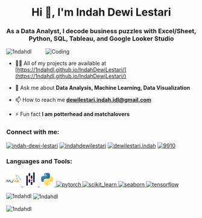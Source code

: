 <h1 align="center">Hi 👋, I'm Indah Dewi Lestari</h1>
<h3 align="center">As a Data Analyst, I decode business puzzles with Excel/Sheet, Python, SQL, Tableau, and Google Looker Studio</h3>
<img align="right" alt="Coding" width="400" src="https://www.sardonyx.in/themes/images/bigdata-solution/sardonyx-bigdata-rowimg5.gif">

<p align="left"> <img src="https://komarev.com/ghpvc/?username=1ndahdl&label=Profile%20views&color=0e75b6&style=flat" alt="1ndahdl" /> </p>

- 👨‍💻 All of my projects are available at [https://1ndahdl.github.io/IndahDewiLestari/](https://1ndahdl.github.io/IndahDewiLestari/)

- 💬 Ask me about **Data Analysis, Machine Learning, Data Visualization**

- 📫 How to reach me **dewilestari.indah.idl@gmail.com**

- ⚡ Fun fact **I am potterhead and matchalovers**

<h3 align="left">Connect with me:</h3>
<p align="left">
<a href="https://linkedin.com/in/indah-dewi-lestari" target="blank"><img align="center" src="https://raw.githubusercontent.com/rahuldkjain/github-profile-readme-generator/master/src/images/icons/Social/linked-in-alt.svg" alt="indah-dewi-lestari" height="30" width="40" /></a>
<a href="https://kaggle.com/indahdewilestari" target="blank"><img align="center" src="https://raw.githubusercontent.com/rahuldkjain/github-profile-readme-generator/master/src/images/icons/Social/kaggle.svg" alt="indahdewilestari" height="30" width="40" /></a>
<a href="https://instagram.com/dewilestari.indah" target="blank"><img align="center" src="https://raw.githubusercontent.com/rahuldkjain/github-profile-readme-generator/master/src/images/icons/Social/instagram.svg" alt="dewilestari.indah" height="30" width="40" /></a>
<a href="https://discord.gg/9910" target="blank"><img align="center" src="https://raw.githubusercontent.com/rahuldkjain/github-profile-readme-generator/master/src/images/icons/Social/discord.svg" alt="9910" height="30" width="40" /></a>
</p>

<h3 align="left">Languages and Tools:</h3>
<p align="left"> <a href="https://www.mysql.com/" target="_blank" rel="noreferrer"> <img src="https://raw.githubusercontent.com/devicons/devicon/master/icons/mysql/mysql-original-wordmark.svg" alt="mysql" width="40" height="40"/> </a> <a href="https://pandas.pydata.org/" target="_blank" rel="noreferrer"> <img src="https://raw.githubusercontent.com/devicons/devicon/2ae2a900d2f041da66e950e4d48052658d850630/icons/pandas/pandas-original.svg" alt="pandas" width="40" height="40"/> </a> <a href="https://www.python.org" target="_blank" rel="noreferrer"> <img src="https://raw.githubusercontent.com/devicons/devicon/master/icons/python/python-original.svg" alt="python" width="40" height="40"/> </a> <a href="https://pytorch.org/" target="_blank" rel="noreferrer"> <img src="https://www.vectorlogo.zone/logos/pytorch/pytorch-icon.svg" alt="pytorch" width="40" height="40"/> </a> <a href="https://scikit-learn.org/" target="_blank" rel="noreferrer"> <img src="https://upload.wikimedia.org/wikipedia/commons/0/05/Scikit_learn_logo_small.svg" alt="scikit_learn" width="40" height="40"/> </a> <a href="https://seaborn.pydata.org/" target="_blank" rel="noreferrer"> <img src="https://seaborn.pydata.org/_images/logo-mark-lightbg.svg" alt="seaborn" width="40" height="40"/> </a> <a href="https://www.tensorflow.org" target="_blank" rel="noreferrer"> <img src="https://www.vectorlogo.zone/logos/tensorflow/tensorflow-icon.svg" alt="tensorflow" width="40" height="40"/> </a> </p>

<p><img align="left" src="https://github-readme-stats.vercel.app/api/top-langs?username=1ndahdl&show_icons=true&locale=en&layout=compact" alt="1ndahdl" /></p>

<p>&nbsp;<img align="center" src="https://github-readme-stats.vercel.app/api?username=1ndahdl&show_icons=true&locale=en" alt="1ndahdl" /></p>

<p><img align="center" src="https://github-readme-streak-stats.herokuapp.com/?user=1ndahdl&" alt="1ndahdl" /></p>
